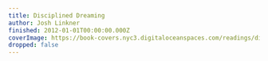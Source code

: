 ```yaml
---
title: Disciplined Dreaming
author: Josh Linkner
finished: 2012-01-01T00:00:00.000Z
coverImage: https://book-covers.nyc3.digitaloceanspaces.com/readings/disciplined-dreaming-01.jpg
dropped: false
---
```


